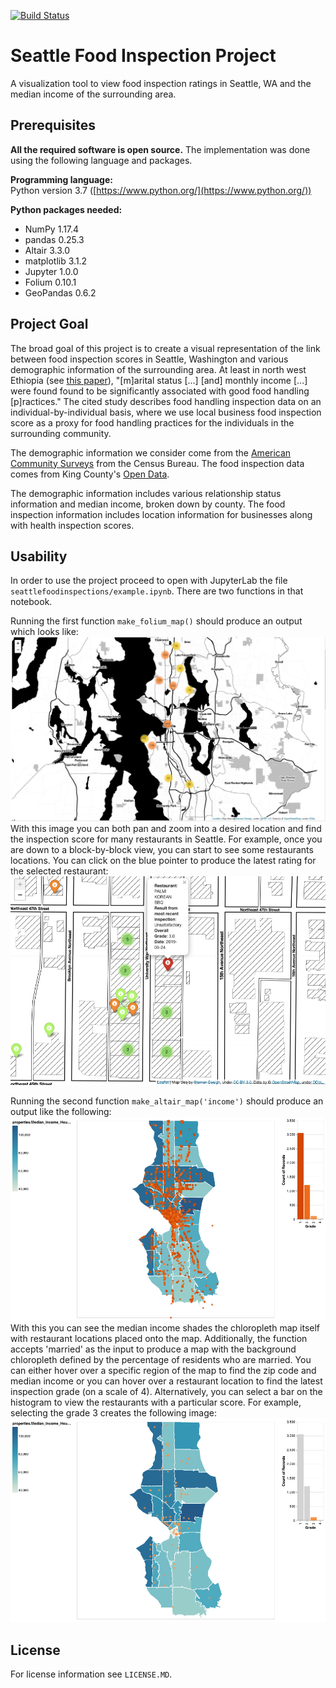 [![Build Status](https://travis-ci.com/hyspacex/Seattle-Food-Inspections.svg?branch=master)](https://travis-ci.com/hyspacex/Seattle-Food-Inspections)

# Seattle Food Inspection Project

A visualization tool to view food inspection ratings in Seattle, WA and the median income of the surrounding area.

## Prerequisites

**All the required software is open source.**  The implementation was done using the following language and packages.  

**Programming language:**   
Python version 3.7  ([https://www.python.org/](https://www.python.org/))

**Python packages needed:**
- NumPy 1.17.4
- pandas 0.25.3
- Altair 3.3.0
- matplotlib 3.1.2
- Jupyter 1.0.0
- Folium 0.10.1
- GeoPandas 0.6.2

## Project Goal

The broad goal of this project is to create a visual representation of the link between food inspection scores in Seattle, Washington and various demographic information of the surrounding area. At least in north west Ethiopia (see [this paper](https://www.ncbi.nlm.nih.gov/pmc/articles/PMC4057591/)), "[m]arital status [...] [and] monthly income [...] were found found to be significantly associated with good food handling [p]ractices." The cited study describes food handling inspection data on an individual-by-individual basis, where we use local business food inspection score as a proxy for food handling practices for the individuals in the surrounding community.

The demographic information we consider come from the [American Community Surveys](https://www.census.gov/programs-surveys/acs) from the Census Bureau. The food inspection data comes from King County's [Open Data](https://data.kingcounty.gov/).

The demographic information includes various relationship status information and median income, broken down by county. The food inspection information includes location information for businesses along with health inspection scores.

## Usability

In order to use the project proceed to open with JupyterLab the file `seattlefoodinspections/example.ipynb`. There are two functions in that notebook.

Running the first function `make_folium_map()` should produce an output which looks like:
![Folium Example Image](docs/example_images/folium_example.jpg)
With this image you can both pan and zoom into a desired location and find the inspection score for many restaurants in Seattle. For example, once you are down to a block-by-block view, you can start to see some restaurants locations. You can click on the blue pointer to produce the latest rating for the selected restaurant:
![Folium Example Restaurant](docs/example_images/folium_zoom_example.png)

Running the second function `make_altair_map('income')` should produce an output like the following:
![Altair Example](docs/example_images/altair_example.png)
With this you can see the median income shades the chloropleth map itself with restaurant locations placed onto the map. Additionally, the function accepts 'married' as the input to produce a map with the background chloropleth defined by the percentage of residents who are married.
You can either hover over a specific region of the map to find the zip code and median income or you can hover over a restaurant location to find the latest inspection grade (on a scale of 4). Alternatively, you can select a bar on the histogram to view the restaurants with a particular score. For example, selecting the grade 3 creates the following image:![Altair Restriction](docs/example_images/altair_example_restriction.png)

## License
For license information see `LICENSE.MD`.
